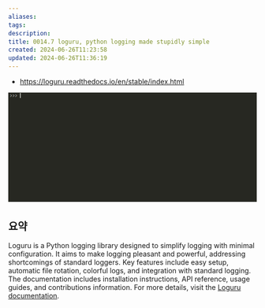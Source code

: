 ```yaml
---
aliases: 
tags: 
description:
title: 0014.7 loguru, python logging made stupidly simple
created: 2024-06-26T11:23:58
updated: 2024-06-26T11:36:19
---
```

- <https://loguru.readthedocs.io/en/stable/index.html>

![img](https://raw.githubusercontent.com/Delgan/loguru/master/docs/_static/img/demo.gif)

## 요약

Loguru is a Python logging library designed to simplify logging with minimal configuration. It aims to make logging pleasant and powerful, addressing shortcomings of standard loggers. Key features include easy setup, automatic file rotation, colorful logs, and integration with standard logging. The documentation includes installation instructions, API reference, usage guides, and contributions information. For more details, visit the [Loguru documentation](https://loguru.readthedocs.io/en/stable/index.html).
